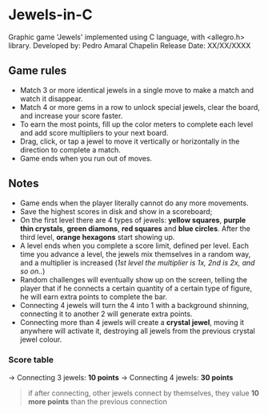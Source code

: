 # Jewels-in-C
Graphic game 'Jewels' implemented using C language, with &lt;allegro.h> library.
Developed by: Pedro Amaral Chapelin
Release Date: XX/XX/XXXX
  
  
## Game rules

- Match 3 or more identical jewels in a single move to make a match and watch it disappear.
- Match 4 or more gems in a row to unlock special jewels, clear the board, and increase your score faster.
- To earn the most points, fill up the color meters to complete each level and add score multipliers to your next board.
- Drag, click, or tap a jewel to move it vertically or horizontally in the direction to complete a match.
- Game ends when you run out of moves.

## Notes

- Game ends when the player literally cannot do any more movements.
- Save the highest scores in disk and show in a scoreboard;
- On the first level there are 4 types of jewels: **yellow squares**, **purple thin crystals**, **green diamons**, **red squares** and **blue circles**. After the third level, **orange hexagons** start showing up.
- A level ends when you complete a score limit, defined per level. Each time you advance a level, the jewels mix themselves in a random way, and a multiplier is increased (*1st level the multiplier is 1x, 2nd is 2x, and so on..*)
- Random challenges will eventually show up on the screen, telling the player that if he connects a certain quantity of a certain type of figure, he will earn extra points to complete the bar.
- Connecting 4 jewels will turn the 4 into 1 with a background shinning, connecting it to another 2 will generate extra points.
- Connecting more than 4 jewels will create a **crystal jewel**, moving it anywhere will activate it, destroying all jewels from the previous crystal jewel colour.

### Score table

-> Connecting 3 jewels: **10 points**
-> Connecting 4 jewels: **30 points**
> if after connecting, other jewels connect by themselves, they value **10 more points** than the previous connection
